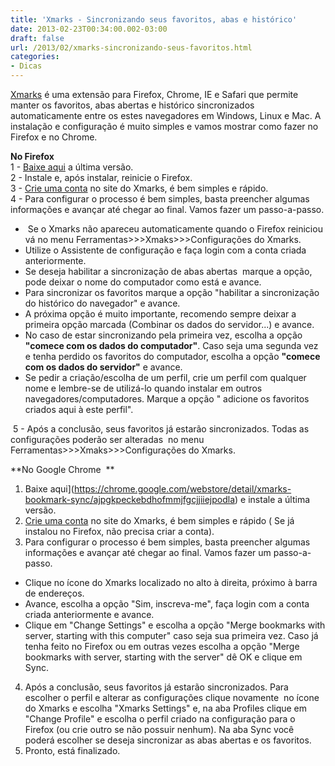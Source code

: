 ```yaml
---
title: 'Xmarks - Sincronizando seus favoritos, abas e histórico'
date: 2013-02-23T00:34:00.002-03:00
draft: false
url: /2013/02/xmarks-sincronizando-seus-favoritos.html
categories:
- Dicas
---
```

[Xmarks](http://www.xmarks.com/) é uma extensão para Firefox, Chrome, IE e Safari que permite manter os favoritos, abas abertas e histórico sincronizados automaticamente entre os estes navegadores em Windows, Linux e Mac. A instalação e configuração é muito simples e vamos mostrar como fazer no Firefox e no Chrome.

<!--more--> 

**No Firefox**  
1 - [Baixe aqui](http://download.xmarks.com/download/firefox) a última versão.  
2 - Instale e, após instalar, reinicie o Firefox.  
3 - [Crie uma conta](http://login.xmarks.com/account/create_account) no site do Xmarks, é bem simples e rápido.  
4 - Para configurar o processo é bem simples, basta preencher algumas informações e avançar até chegar ao final. Vamos fazer um passo-a-passo.

*    Se o Xmarks não apareceu automaticamente quando o Firefox reiniciou vá no menu Ferramentas>>>Xmaks>>>Configurações do Xmarks.
*   Utilize o Assistente de configuração e faça login com a conta criada anteriormente.
*   Se deseja habilitar a sincronização de abas abertas  marque a opção, pode deixar o nome do computador como está e avance.
*   Para sincronizar os favoritos marque a opção "habilitar a sincronização do histórico do navegador" e avance.
*   A próxima opção é muito importante, recomendo sempre deixar a primeira opção marcada (Combinar os dados do servidor...) e avance.
*   No caso de estar sincronizando pela primeira vez, escolha a opção **"comece com os dados do computador"**. Caso seja uma segunda vez e tenha perdido os favoritos do computador, escolha a opção **"comece com os dados do servidor"** e avance.
*   Se pedir a criação/escolha de um perfil, crie um perfil com qualquer nome e lembre-se de utilizá-lo quando instalar em outros navegadores/computadores. Marque a opção " adicione os favoritos criados aqui à este perfil".

 5 - Após a conclusão, seus favoritos já estarão sincronizados. Todas as configurações poderão ser alteradas  no menu Ferramentas>>>Xmaks>>>Configurações do Xmarks.

**No Google Chrome  **  

1. Baixe aqui](https://chrome.google.com/webstore/detail/xmarks-bookmark-sync/ajpgkpeckebdhofmmjfgcjjiiejpodla) e instale a última versão. 
2. [Crie uma conta](http://login.xmarks.com/account/create_account) no site do Xmarks, é bem simples e rápido ( Se já instalou no Firefox, não precisa criar a conta).
3. Para configurar o processo é bem simples, basta preencher algumas informações e avançar até chegar ao final. Vamos fazer um passo-a-passo.
*   Clique no ícone do Xmarks localizado no alto à direita, próximo à barra de endereços.
*   Avance, escolha a opção "Sim, inscreva-me", faça login com a conta criada anteriormente e avance.
*   Clique em "Change Settings" e escolha a opção "Merge bookmarks with server, starting with this computer" caso seja sua primeira vez. Caso já tenha feito no Firefox ou em outras vezes escolha a opção "Merge bookmarks with server, starting with the server" dê OK e clique em Sync.
4. Após a conclusão, seus favoritos já estarão sincronizados. Para escolher o perfil e alterar as configurações clique novamente  no ícone do Xmarks e escolha "Xmarks Settings" e, na aba Profiles clique em "Change Profile" e escolha o perfil criado na configuração para o Firefox (ou crie outro se não possuir nenhum). Na aba Sync você poderá escolher se deseja sincronizar as abas abertas e os favoritos.  
5. Pronto, está finalizado.
